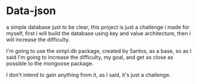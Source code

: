 # Data-json
a simple database
just to be clear, this project is just a challenge i made for myself, first i will build the database using key and value architecture, then i will increase the difficulty.

I'm going to use the simpl.db package, created by 5antos, as a base, so as I said I'm going to increase the difficulty, my goal, and get as close as possible to the mongoose package.

I don't intend to gain anything from it, as I said, it's just a challenge.
